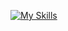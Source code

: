 [![My Skills](https://skillicons.dev/icons?i=cpp,python,mysql,linux,debian,arch,docker,git,github,godot,gtk,neovim,vim,vscode,windows)](https://skillicons.dev)
